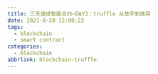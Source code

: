 ```yaml
---
title: 三天速成智能合约–DAY3：truffle 从放手到放弃
date: 2021-8-28 12:00:23
tags:
  - blockchain
  - smart contract
categories:
  - blockchain
abbrlink: blockchain-truffle
---
```




